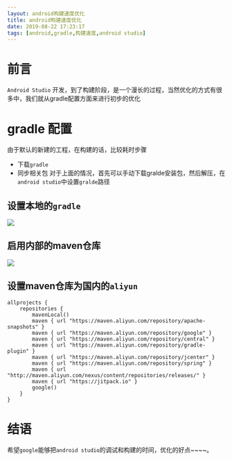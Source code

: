 ```yaml
---
layout: android构建速度优化
title: android构建速度优化
date: 2019-08-22 17:23:17
tags: [android,gradle,构建速度,android studio]
---
```

# 前言   
`Android Studio` 开发，到了构建阶段，是一个漫长的过程，当然优化的方式有很多中，我们就从gradle配置方面来进行初步的优化  
# gradle 配置
由于默认的新建的工程，在构建的话，比较耗时步骤
- 下载`gradle`
- 同步相关包
对于上面的情况，首先可以手动下载gralde安装包，然后解压，在`android studio`中设置`gralde`路径 
## 设置本地的`gradle`
![](http://tp.linqmind.com/2019-08-22-092817.jpg)
## 启用内部的maven仓库
![](http://tp.linqmind.com/2019-08-22-092944.jpg)
## 设置maven仓库为国内的`aliyun`
```
allprojects {
    repositories {
        mavenLocal()
        maven { url "https://maven.aliyun.com/repository/apache-snapshots" }
        maven { url "https://maven.aliyun.com/repository/google" }
        maven { url "https://maven.aliyun.com/repository/central" }
        maven { url "https://maven.aliyun.com/repository/gradle-plugin" }
        maven { url "https://maven.aliyun.com/repository/jcenter" }
        maven { url "https://maven.aliyun.com/repository/spring" }
        maven { url "http://maven.aliyun.com/nexus/content/repositories/releases/" }
        maven { url "https://jitpack.io" }
        google()
    }
}
```
# 结语
希望`google`能够把`android studio`的调试和构建的时间，优化的好点~~~~。